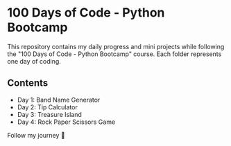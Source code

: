 # 100 Days of Code - Python Bootcamp

This repository contains my daily progress and mini projects while following the "100 Days of Code - Python Bootcamp" course. Each folder represents one day of coding.

## Contents
- Day 1: Band Name Generator
- Day 2: Tip Calculator
- Day 3: Treasure Island
- Day 4: Rock Paper Scissors Game 

Follow my journey 🚀
